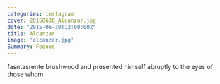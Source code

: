 ```yaml
---
categories: instagram
cover: 20150630_Alcanzar.jpg
date: "2015-06-30T12:00:00Z"
title: Alcanzar
image: 'alcanzar.jpg'
Summary: Fooooo
---
```



fasntasrente
brushwood and presented himself abruptly to the eyes of those whom
